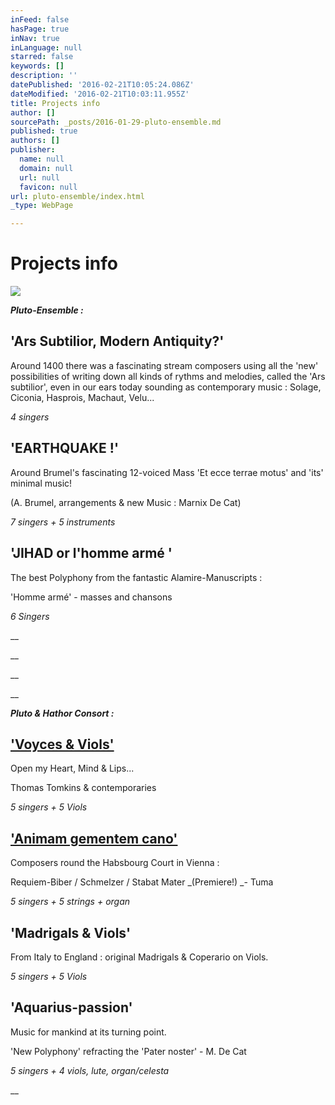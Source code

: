 ```yaml
---
inFeed: false
hasPage: true
inNav: true
inLanguage: null
starred: false
keywords: []
description: ''
datePublished: '2016-02-21T10:05:24.086Z'
dateModified: '2016-02-21T10:03:11.955Z'
title: Projects info
author: []
sourcePath: _posts/2016-01-29-pluto-ensemble.md
published: true
authors: []
publisher:
  name: null
  domain: null
  url: null
  favicon: null
url: pluto-ensemble/index.html
_type: WebPage

---
```

# Projects info
![](https://the-grid-user-content.s3-us-west-2.amazonaws.com/74aa79d1-1c37-4d2e-a2bc-8581f8285d3a.jpg)

**_Pluto-Ensemble :_**

## 'Ars Subtilior, Modern Antiquity?'

Around 1400 there was a fascinating stream composers using all the 'new' possibilities of writing down all kinds of rythms and melodies, called the 'Ars subtilior', even in our ears today sounding as contemporary music : Solage, Ciconia, Hasprois, Machaut, Velu...

_4 singers_

## 'EARTHQUAKE !'

Around Brumel's fascinating 12-voiced Mass 'Et ecce terrae motus' and 'its' minimal music!

(A. Brumel, arrangements & new Music : Marnix De Cat)

_7 singers + 5 instruments_

## 'JIHAD or l'homme armé '

The best Polyphony from the fantastic Alamire-Manuscripts :

'Homme armé' - masses and chansons

_6 Singers_

__

__

__

__

_**Pluto  &  Hathor Consort :**_

## ['Voyces & Viols'][0]

Open my Heart, Mind & Lips...

Thomas Tomkins & contemporaries

_5 singers + 5 Viols_

## ['Animam gementem cano'][1]

Composers round the Habsbourg Court in Vienna :

Requiem-Biber / Schmelzer / Stabat Mater _(Premiere!) _- Tuma

_5 singers + 5 strings + organ_

## 'Madrigals & Viols'

From Italy to England : original Madrigals & Coperario on Viols.

_5 singers + 5 Viols_

## 'Aquarius-passion'

Music for mankind at its turning point.

'New Polyphony' refracting the 'Pater noster'  - M. De Cat

_5 singers + 4 viols, lute, organ/celesta_

__

[0]: https://app.thegrid.io/posts/c074a40a-ba49-47a5-bc81-97743f8edc32
[1]: https://app.thegrid.io/posts/c074a40a-ba49-47a5-bc81-97743f8edc32/edit